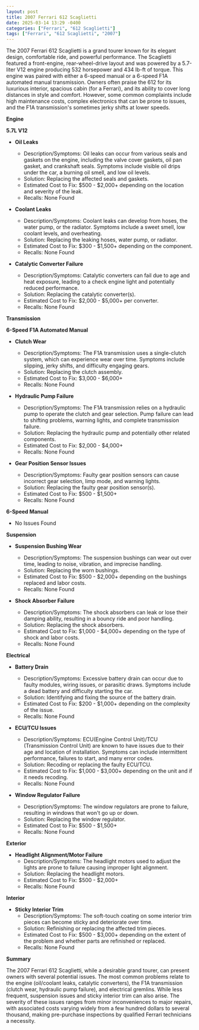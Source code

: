 ```yaml
---
layout: post
title: 2007 Ferrari 612 Scaglietti
date: 2025-03-14 13:29 -0400
categories: ["Ferrari", "612 Scaglietti"]
tags: ["Ferrari", "612 Scaglietti", "2007"]
---
```

The 2007 Ferrari 612 Scaglietti is a grand tourer known for its elegant design, comfortable ride, and powerful performance. The Scaglietti featured a front-engine, rear-wheel-drive layout and was powered by a 5.7-liter V12 engine producing 532 horsepower and 434 lb-ft of torque. This engine was paired with either a 6-speed manual or a 6-speed F1A automated manual transmission. Owners often praise the 612 for its luxurious interior, spacious cabin (for a Ferrari), and its ability to cover long distances in style and comfort. However, some common complaints include high maintenance costs, complex electronics that can be prone to issues, and the F1A transmission's sometimes jerky shifts at lower speeds.

**Engine**

**5.7L V12**

*   **Oil Leaks**
    *   Description/Symptoms: Oil leaks can occur from various seals and gaskets on the engine, including the valve cover gaskets, oil pan gasket, and crankshaft seals. Symptoms include visible oil drips under the car, a burning oil smell, and low oil levels.
    *   Solution: Replacing the affected seals and gaskets.
    *   Estimated Cost to Fix: $500 - $2,000+ depending on the location and severity of the leak.
    *   Recalls: None Found

*   **Coolant Leaks**
    *   Description/Symptoms: Coolant leaks can develop from hoses, the water pump, or the radiator. Symptoms include a sweet smell, low coolant levels, and overheating.
    *   Solution: Replacing the leaking hoses, water pump, or radiator.
    *   Estimated Cost to Fix: $300 - $1,500+ depending on the component.
    *   Recalls: None Found

*   **Catalytic Converter Failure**
    *   Description/Symptoms: Catalytic converters can fail due to age and heat exposure, leading to a check engine light and potentially reduced performance.
    *   Solution: Replacing the catalytic converter(s).
    *   Estimated Cost to Fix: $2,000 - $5,000+ per converter.
    *   Recalls: None Found

**Transmission**

**6-Speed F1A Automated Manual**

*   **Clutch Wear**
    *   Description/Symptoms: The F1A transmission uses a single-clutch system, which can experience wear over time. Symptoms include slipping, jerky shifts, and difficulty engaging gears.
    *   Solution: Replacing the clutch assembly.
    *   Estimated Cost to Fix: $3,000 - $6,000+
    *   Recalls: None Found

*   **Hydraulic Pump Failure**
    *   Description/Symptoms: The F1A transmission relies on a hydraulic pump to operate the clutch and gear selection. Pump failure can lead to shifting problems, warning lights, and complete transmission failure.
    *   Solution: Replacing the hydraulic pump and potentially other related components.
    *   Estimated Cost to Fix: $2,000 - $4,000+
    *   Recalls: None Found

*   **Gear Position Sensor Issues**
    *   Description/Symptoms: Faulty gear position sensors can cause incorrect gear selection, limp mode, and warning lights.
    *   Solution: Replacing the faulty gear position sensor(s).
    *   Estimated Cost to Fix: $500 - $1,500+
    *   Recalls: None Found

**6-Speed Manual**

*   No Issues Found

**Suspension**

*   **Suspension Bushing Wear**
    *   Description/Symptoms: The suspension bushings can wear out over time, leading to noise, vibration, and imprecise handling.
    *   Solution: Replacing the worn bushings.
    *   Estimated Cost to Fix: $500 - $2,000+ depending on the bushings replaced and labor costs.
    *   Recalls: None Found

*   **Shock Absorber Failure**
    *   Description/Symptoms: The shock absorbers can leak or lose their damping ability, resulting in a bouncy ride and poor handling.
    *   Solution: Replacing the shock absorbers.
    *   Estimated Cost to Fix: $1,000 - $4,000+ depending on the type of shock and labor costs.
    *   Recalls: None Found

**Electrical**

*   **Battery Drain**
    *   Description/Symptoms: Excessive battery drain can occur due to faulty modules, wiring issues, or parasitic draws. Symptoms include a dead battery and difficulty starting the car.
    *   Solution: Identifying and fixing the source of the battery drain.
    *   Estimated Cost to Fix: $200 - $1,000+ depending on the complexity of the issue.
    *   Recalls: None Found

*   **ECU/TCU Issues**
    *   Description/Symptoms: ECU(Engine Control Unit)/TCU (Transmission Control Unit) are known to have issues due to their age and location of installation. Symptoms can include intermittent performance, failures to start, and many error codes.
    *   Solution: Recoding or replacing the faulty ECU/TCU.
    *   Estimated Cost to Fix: $1,000 - $3,000+ depending on the unit and if it needs recoding.
    *   Recalls: None Found

*   **Window Regulator Failure**
    *   Description/Symptoms: The window regulators are prone to failure, resulting in windows that won't go up or down.
    *   Solution: Replacing the window regulator.
    *   Estimated Cost to Fix: $500 - $1,500+
    *   Recalls: None Found

**Exterior**

*   **Headlight Alignment/Motor Failure**
    *   Description/Symptoms: The headlight motors used to adjust the lights are prone to failure causing improper light alignment.
    *   Solution: Replacing the headlight motors.
    *   Estimated Cost to Fix: $500 - $2,000+
    *   Recalls: None Found

**Interior**

*   **Sticky Interior Trim**
    *   Description/Symptoms: The soft-touch coating on some interior trim pieces can become sticky and deteriorate over time.
    *   Solution: Refinishing or replacing the affected trim pieces.
    *   Estimated Cost to Fix: $500 - $3,000+ depending on the extent of the problem and whether parts are refinished or replaced.
    *   Recalls: None Found

**Summary**

The 2007 Ferrari 612 Scaglietti, while a desirable grand tourer, can present owners with several potential issues. The most common problems relate to the engine (oil/coolant leaks, catalytic converters), the F1A transmission (clutch wear, hydraulic pump failure), and electrical gremlins. While less frequent, suspension issues and sticky interior trim can also arise. The severity of these issues ranges from minor inconveniences to major repairs, with associated costs varying widely from a few hundred dollars to several thousand, making pre-purchase inspections by qualified Ferrari technicians a necessity.

